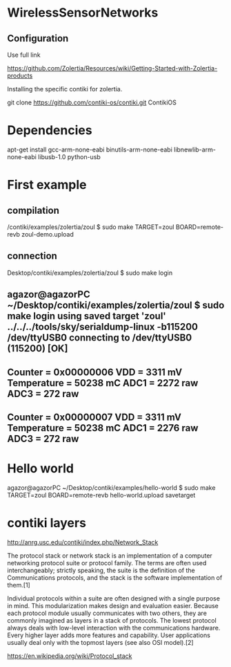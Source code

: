 # WirelessSensorNetworks

## Configuration

Use full link

https://github.com/Zolertia/Resources/wiki/Getting-Started-with-Zolertia-products

Installing the specific contiki for zolertia.

git clone https://github.com/contiki-os/contiki.git ContikiOS


# Dependencies

apt-get install gcc-arm-none-eabi binutils-arm-none-eabi libnewlib-arm-none-eabi 
libusb-1.0 python-usb


# First example 

## compilation
/contiki/examples/zolertia/zoul $ sudo make TARGET=zoul BOARD=remote-revb zoul-demo.upload

## connection
Desktop/contiki/examples/zolertia/zoul $ sudo make login

agazor@agazorPC ~/Desktop/contiki/examples/zolertia/zoul $ sudo make login
using saved target 'zoul'
../../../tools/sky/serialdump-linux -b115200 /dev/ttyUSB0
connecting to /dev/ttyUSB0 (115200) [OK]
-----------------------------------------
Counter = 0x00000006
VDD = 3311 mV
Temperature = 50238 mC
ADC1 = 2272 raw
ADC3 = 272 raw
-----------------------------------------
Counter = 0x00000007
VDD = 3311 mV
Temperature = 50238 mC
ADC1 = 2276 raw
ADC3 = 272 raw
-----------------------------------------


# Hello world
agazor@agazorPC ~/Desktop/contiki/examples/hello-world $ sudo make TARGET=zoul BOARD=remote-revb hello-world.upload savetarget


# contiki layers

http://anrg.usc.edu/contiki/index.php/Network_Stack

The protocol stack or network stack is an implementation of a computer networking protocol suite or protocol family. The terms are often used interchangeably; strictly speaking, the suite is the definition of the Communications protocols, and the stack is the software implementation of them.[1]

Individual protocols within a suite are often designed with a single purpose in mind. This modularization makes design and evaluation easier. Because each protocol module usually communicates with two others, they are commonly imagined as layers in a stack of protocols. The lowest protocol always deals with low-level interaction with the communications hardware. Every higher layer adds more features and capability. User applications usually deal only with the topmost layers (see also OSI model).[2]

https://en.wikipedia.org/wiki/Protocol_stack
